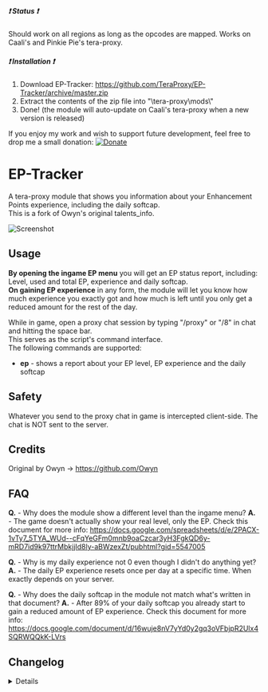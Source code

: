 ##### :heavy_exclamation_mark: Status :heavy_exclamation_mark:
Should work on all regions as long as the opcodes are mapped. Works on Caali's and Pinkie Pie's tera-proxy.

##### :heavy_exclamation_mark: Installation :heavy_exclamation_mark:
1) Download EP-Tracker: https://github.com/TeraProxy/EP-Tracker/archive/master.zip
2) Extract the contents of the zip file into "\tera-proxy\mods\\"
3) Done! (the module will auto-update on Caali's tera-proxy when a new version is released)

If you enjoy my work and wish to support future development, feel free to drop me a small donation: [![Donate](https://www.paypalobjects.com/webstatic/en_US/i/buttons/PP_logo_h_100x26.png)](https://www.paypal.com/cgi-bin/webscr?cmd=_donations&business=A3KBZUCSEQ5RJ)

# EP-Tracker
A tera-proxy module that shows you information about your Enhancement Points experience, including the daily softcap.  
This is a fork of Owyn's original talents_info.  

![Screenshot](https://i.imgur.com/z9chZyt.png)

## Usage
**By opening the ingame EP menu** you will get an EP status report, including: Level, used and total EP, experience and daily softcap.  
**On gaining EP experience** in any form, the module will let you know how much experience you exactly got and how much is left until you only get a reduced amount for the rest of the day.  
  
While in game, open a proxy chat session by typing "/proxy" or "/8" in chat and hitting the space bar.  
This serves as the script's command interface.  
The following commands are supported:  
  
* **ep** - shows a report about your EP level, EP experience and the daily softcap

## Safety
Whatever you send to the proxy chat in game is intercepted client-side. The chat is NOT sent to the server.

## Credits
Original by Owyn -> https://github.com/Owyn

## FAQ
**Q.** - Why does the module show a different level than the ingame menu?
**A.** - The game doesn't actually show your real level, only the EP. Check this document for more info: https://docs.google.com/spreadsheets/d/e/2PACX-1vTy7_5TYA_WUd--cFqYeGFm0mnb9oaCzcar3yH3FgkQD6y-mRD7id9k97ttrMbkjjId8ly-aBWzexZt/pubhtml?gid=5547005

**Q.** - Why is my daily experience not 0 even though I didn't do anything yet?
**A.** - The daily EP experience resets once per day at a specific time. When exactly depends on your server.

**Q.** - Why does the daily softcap in the module not match what's written in that document?
**A.** - After 89% of your daily softcap you already start to gain a reduced amount of EP experience. Check this document for more info: https://docs.google.com/document/d/16wuje8nV7yYd0y2gq3oVFbjpR2Ulx4SQRWQQkK-LVrs

## Changelog
<details>

### 1.0.0
* [*] Now using protocol definition instead of raw hook to be future proof
* [+] Added display of used and total EP in report
* [-] Removed ugly HTML tags from module name
* [~] Code beautification

</details>